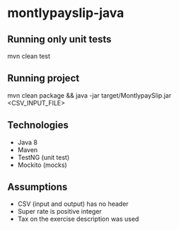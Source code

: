 # montlypayslip-java

## Running only unit tests
mvn clean test

## Running project
mvn clean package && java -jar target/MontlypaySlip.jar <CSV_INPUT_FILE>

## Technologies
- Java 8
- Maven
- TestNG (unit test)
- Mockito (mocks)

## Assumptions
- CSV (input and output) has no header
- Super rate is positive integer
- Tax on the exercise description was used
 